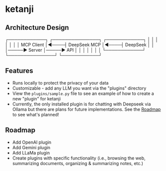 # ketanji

## Architecture Design

┌────────────┐     ┌───────────────┐     ┌────────────┐
│            │     │               │     │            │
│ MCP Client │◄────┤ DeepSeek MCP  │◄────┤  DeepSeek  │
│            │─────►     Server    │─────►      API   │
│            │     │               │     │            │
└────────────┘     └───────────────┘     └────────────┘

## Features

- Runs locally to protect the privacy of your data
- Customizable - add any LLM you want via the "plugins" directory
- View the `plugins/sample.py` file to see an example of how to create a new "plugin" for ketanji
- Currently, the only installed plugin is for chatting with Deepseek via Ollama but there are plans for future implementations. See the [Roadmap](#roadmap) to see what's planned!

## Roadmap

- Add OpenAI plugin
- Add Gemini plugin
- Add LLaMa plugin
- Create plugins with specific functionality (i.e., browsing the web, summarizing documents, organizing & summarizing notes, etc.)
